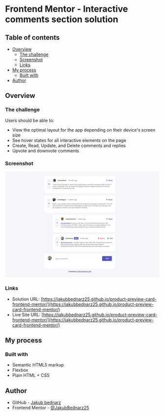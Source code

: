 # Frontend Mentor - Interactive comments section solution

## Table of contents

- [Overview](#overview)
  - [The challenge](#the-challenge)
  - [Screenshot](#screenshot)
  - [Links](#links)
- [My process](#my-process)
  - [Built with](#built-with)
- [Author](#author)

## Overview

### The challenge

Users should be able to:

- View the optimal layout for the app depending on their device's screen size
- See hover states for all interactive elements on the page
- Create, Read, Update, and Delete comments and replies
- Upvote and downvote comments

### Screenshot

![](./screenshot.jpg)

### Links

- Solution URL: [https://jakubbednarz25.github.io/product-preview-card-frontend-mentor/](https://jakubbednarz25.github.io/product-preview-card-frontend-mentor/)
- Live Site URL: [https://jakubbednarz25.github.io/product-preview-card-frontend-mentor/](https://jakubbednarz25.github.io/product-preview-card-frontend-mentor/)

## My process

### Built with

- Semantic HTML5 markup
- Flexbox
- Plain HTML + CSS

## Author

- GitHub - [Jakub bednarz](https://github.com/JakubBednarz25)
- Frontend Mentor - [@JakubBednarz25](https://www.frontendmentor.io/profile/JakubBednarz25)
